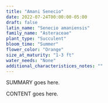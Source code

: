 ```yaml
---
title: "Amani Senecio"
date: 2022-07-24T00:00:00-05:00
draft: false
latin_name: "Senecio amaniensis"
family_name: "Asteraceae"
plant_type: "Succulent"
bloom_time: "Summer"
flower_color: "Orange"
size_at_maturity: "1-3 ft"
water_needs: "None"
additional_characteristices_notes: ""
---
```


SUMMARY goes here.

<!--more-->

CONTENT goes here.